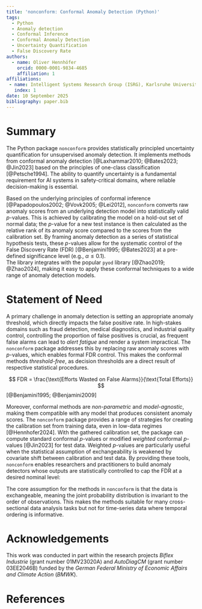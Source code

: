 ```yaml
---
title: 'nonconform: Conformal Anomaly Detection (Python)'
tags:
  - Python
  - Anomaly detection
  - Conformal Inference
  - Conformal Anomaly Detection
  - Uncertainty Quantification
  - False Discovery Rate
authors:
  - name: Oliver Hennhöfer
    orcid: 0000-0001-9834-4685
    affiliation: 1
affiliations:
 - name: Intelligent Systems Research Group (ISRG), Karlsruhe University of Applied Sciences (HKA), Karlsruhe, Germany
   index: 1
date: 10 September 2025
bibliography: paper.bib
---
```


# Summary

The Python package `nonconform` provides statistically principled uncertainty quantification for unsupervised anomaly detection.
It implements methods from conformal anomaly detection [@Laxhammar2010; @Bates2023; @Jin2023] based on the principles of one-class classification [@Petsche1994].
The ability to quantify uncertainty is a fundamental requirement for AI systems in safety-critical domains, where reliable decision-making is essential.

Based on the underlying principles of conformal inference [@Papadopoulos2002; @Vovk2005; @Lei2012], `nonconform` converts raw anomaly scores from an underlying detection model into statistically valid $p$-values.
This is achieved by calibrating the model on a hold-out set of normal data; the $p$-value for a new test instance is then calculated as the relative rank of its anomaly score compared to the scores from the calibration set.
By framing anomaly detection as a series of statistical hypothesis tests, these $p$-values allow for the systematic control of the False Discovery Rate (FDR) [@Benjamini1995; @Bates2023] at a pre-defined significance level (e.g., $\alpha \leq 0.1$).<br>
The library integrates with the popular `pyod` library [@Zhao2019; @Zhao2024], making it easy to apply these conformal techniques to a wide range of anomaly detection models.

# Statement of Need

A primary challenge in anomaly detection is setting an appropriate anomaly threshold, which directly impacts the false positive rate.
In high-stakes domains such as fraud detection, medical diagnostics, and industrial quality control, controlling the proportion of false positives is crucial, as frequent false alarms can lead to *alert fatigue* and render a system impractical.
The `nonconform` package addresses this by replacing raw anomaly scores with $p$-values, which enables formal FDR control.
This makes the conformal methods *threshold-free*, as decision thresholds are a direct result of respective statistical procedures.

$$
FDR = \frac{\text{Efforts Wasted on False Alarms}}{\text{Total Efforts}}
$$
[@Benjamini1995; @Benjamini2009]


Moreover, conformal methods are *non-parametric* and *model-agnostic*, making them compatible with any model that produces consistent anomaly scores.
The `nonconform` package provides a range of strategies for creating the calibration set from training data, even in low-data regimes [@Hennhofer2024].
With the gathered calibration set, the package can compute standard conformal $p$-values or modified *weighted* conformal $p$-values [@Jin2023] for test data.
Weighted $p$-values are particularly useful when the statistical assumption of exchangeability is weakened by covariate shift between calibration and test data.
By providing these tools, `nonconform` enables researchers and practitioners to build anomaly detectors whose outputs are statistically controlled to cap the FDR at a desired nominal level:

The core assumption for the methods in `nonconform` is that the data is exchangeable, meaning the joint probability distribution is invariant to the order of observations.
This makes the methods suitable for many cross-sectional data analysis tasks but not for time-series data where temporal ordering is informative.

# Acknowledgements

This work was conducted in part within the research projects *Biflex Industrie* (grant number 01MV23020A) and *AutoDiagCM* (grant number 03EE2046B) funded by the *German Federal Ministry of Economic Affairs and Climate Action* (*BMWK*).

# References
